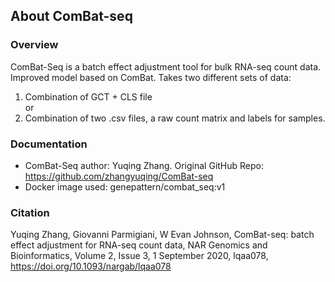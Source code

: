 ## About ComBat-seq

### Overview
ComBat-Seq is a batch effect adjustment tool for bulk RNA-seq count data. Improved model based on ComBat. Takes two different sets of data: 
  1. Combination of GCT + CLS file
   <br> or
  2. Combination of two .csv files, a raw count matrix and labels for samples.

### Documentation
  - ComBat-Seq author: Yuqing Zhang. Original GitHub Repo: https://github.com/zhangyuqing/ComBat-seq
  - Docker image used: genepattern/combat_seq:v1



### Citation
Yuqing Zhang, Giovanni Parmigiani, W Evan Johnson, ComBat-seq: batch effect adjustment for RNA-seq count data, NAR Genomics and Bioinformatics, Volume 2, Issue 3, 1 September 2020, lqaa078, https://doi.org/10.1093/nargab/lqaa078
